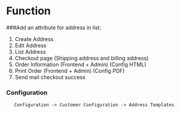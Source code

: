 # Function 
###Add an attribute for address in list:

1. Create Address
2. Edit Address
3. List Address
4. Checkout page (Shipping address and billing address)
4. Order Information (Frontend + Admin) (Config HTML)
5. Print Order (Frontend + Admin) (Config PDF)
6. Send mail checkout success
 
### Configuration

       Configuration -> Customer Configuration -> Address Templates
        


